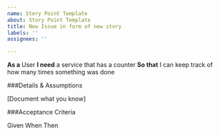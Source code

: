 ```yaml
---
name: Story Point Template
about: Story Point Template
title: New Issue in form of new story
labels: ''
assignees: ''

---
```


**As a** User
**I need** a service that has a counter
**So that** I can keep track of how many times something was done

###Details & Assumptions

[Document what you know]

###Acceptance Criteria

Given
When
Then
